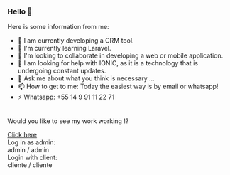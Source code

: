 ### Hello 👋
Here is some information from me:

- 🔭 I am currently developing a CRM tool.
- 🌱 I'm currently learning Laravel.
- 👯 I'm looking to collaborate in developing a web or mobile application.
- 🤔 I am looking for help with IONIC, as it is a technology that is undergoing constant updates.
- 💬 Ask me about what you think is necessary ...
- 📫 How to get to me: Today the easiest way is by email or whatsapp!
- ⚡ Whatsapp: +55 14 9 91 11 22 71
<br>
Would you like to see my work working !?<br>

<a href="https://marceloflorentino.000webhostapp.com/">Click here</a><br>
Log in as admin:<br>
admin / admin<br>
Login with client:<br>
cliente / cliente<br>


